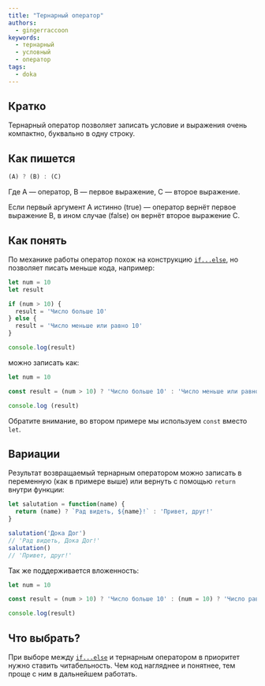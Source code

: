```yaml
---
title: "Тернарный оператор"
authors:
  - gingerraccoon
keywords:
  - тернарный
  - условный
  - оператор
tags:
  - doka
---
```


## Кратко

Тернарный оператор позволяет записать условие и выражения очень компактно, буквально в одну строку.

## Как пишется

```js
(A) ? (B) : (C)
```

Где A — оператор, B — первое выражение, C — второе выражение.

Если первый аргумент A истинно (true) — оператор вернёт первое выражение B, в ином случае (false) он вернёт второе выражение C.

## Как понять

По механике работы оператор похож на конструкцию [`if...else`](/js/if-else), но позволяет писать меньше кода, например:

```js
let num = 10
let result

if (num > 10) {
  result = 'Число больше 10'
} else {
  result = 'Число меньше или равно 10'
}

console.log(result)
```

можно записать как:

```js
let num = 10

const result = (num > 10) ? 'Число больше 10' : 'Число меньше или равно 10'

console.log (result)
```

Обратите внимание, во втором примере мы используем `const` вместо `let`.

## Вариации

Результат возвращаемый тернарным оператором можно записать в переменную (как в примере выше) или вернуть с помощью `return` внутри функции:

```js
let salutation = function(name) {
  return (name) ? `Рад видеть, ${name}!` : 'Привет, друг!'
}

salutation('Дока Дог')
// 'Рад видеть, Дока Дог!'
salutation()
// 'Привет, друг!'
```

Так же поддерживается вложенность:

```js
let num = 10

const result = (num > 10) ? 'Число больше 10' : (num = 10) ? 'Число равно 10' : 'Число меньше 10'

console.log(result)
```

## Что выбрать?

При выборе между [`if...else`](/js/if-else) и тернарным оператором в приоритет нужно ставить читабельность. Чем код нагляднее и понятнее, тем проще с ним в дальнейшем работать.
